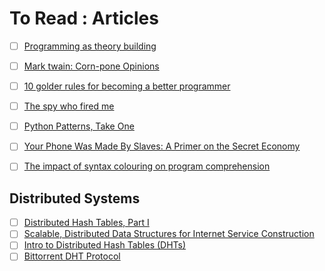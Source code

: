 # To Read : Articles
- [ ] [Programming as theory building](http://pages.cs.wisc.edu/~remzi/Naur.pdf)
- [ ] [Mark twain: Corn-pone Opinions](http://www.paulgraham.com/cornpone.html)
- [ ] [10 golder rules for becoming a better programmer](http://www.codeshare.co.uk/blog/10-golden-rules-for-becoming-a-better-programmer/)
- [ ] [The spy who fired me](http://harpers.org/archive/2015/03/the-spy-who-fired-me/?single=1)
- [ ] [Python Patterns, Take One](https://taoofmac.com/space/blog/2013/08/11/2300)
- [ ] [Your Phone Was Made By Slaves: A Primer on the Secret Economy](http://blog.longreads.com/2016/03/08/your-phone-was-made-by-slaves-a-primer-on-the-secret-economy/)
- [ ] [The impact of syntax colouring on program comprehension](http://www.ppig.org/sites/default/files/2015-PPIG-26th-Sarkar.pdf)


## Distributed Systems 
- [ ] [Distributed Hash Tables, Part I](http://www.linuxjournal.com/article/6797)
- [ ] [Scalable, Distributed Data Structures for Internet Service Construction](http://www.usenix.org/legacy/events/osdi00/full_papers/gribble/gribble.pdf)
- [ ] [Intro to Distributed Hash Tables (DHTs)](https://www.newtolife.net/intro-to-distributed-hash-tables-dhts.html)
- [ ] [Bittorrent DHT Protocol](http://www.bittorrent.org/beps/bep_0005.html)
